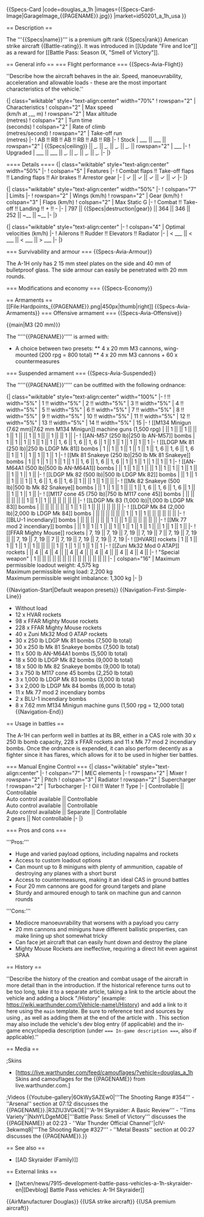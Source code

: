 {{Specs-Card
|code=douglas_a_1h
|images={{Specs-Card-Image|GarageImage_{{PAGENAME}}.jpg}}
|market=id50201_a_1h_usa
}}

== Description ==
<!-- ''In the description, the first part should be about the history of and the creation and combat usage of the aircraft, as well as its key features. In the second part, tell the reader about the aircraft in the game. Insert a screenshot of the vehicle, so that if the novice player does not remember the vehicle by name, he will immediately understand what kind of vehicle the article is talking about.'' -->
The '''{{Specs|name}}''' is a premium gift rank {{Specs|rank}} American strike aircraft {{Battle-rating}}. It was introduced in [[Update "Fire and Ice"]] as a reward for [[Battle Pass: Season IX, "Smell of Victory"]].

== General info ==
=== Flight performance ===
{{Specs-Avia-Flight}}
<!-- ''Describe how the aircraft behaves in the air. Speed, manoeuvrability, acceleration and allowable loads - these are the most important characteristics of the vehicle.'' -->
''Describe how the aircraft behaves in the air. Speed, manoeuvrability, acceleration and allowable loads - these are the most important characteristics of the vehicle.''

{| class="wikitable" style="text-align:center" width="70%"
! rowspan="2" | Characteristics
! colspan="2" | Max speed<br>(km/h at _,___ m)
! rowspan="2" | Max altitude<br>(metres)
! colspan="2" | Turn time<br>(seconds)
! colspan="2" | Rate of climb<br>(metres/second)
! rowspan="2" | Take-off run<br>(metres)
|-
! AB !! RB !! AB !! RB !! AB !! RB
|-
! Stock
| ___ || ___ || rowspan="2" | {{Specs|ceiling}} || __._ || __._ || __._ || __._ || rowspan="2" | ___
|-
! Upgraded
| ___ || ___ || __._ || __._ || __._ || __._
|-
|}

==== Details ====
{| class="wikitable" style="text-align:center" width="50%"
|-
! colspan="5" | Features
|-
! Combat flaps !! Take-off flaps !! Landing flaps !! Air brakes !! Arrestor gear
|-
| ✓ || ✓ || ✓ || ✓ || ✓     <!-- ✓ -->
|-
|}

{| class="wikitable" style="text-align:center" width="50%"
|-
! colspan="7" | Limits
|-
! rowspan="2" | Wings (km/h)
! rowspan="2" | Gear (km/h)
! colspan="3" | Flaps (km/h)
! colspan="2" | Max Static G
|-
! Combat !! Take-off !! Landing !! + !! -
|-
| 797 <!-- {{Specs|destruction|body}} --> || {{Specs|destruction|gear}} || 364 || 346 || 252 || ~__ || ~__
|-
|}

{| class="wikitable" style="text-align:center"
|-
! colspan="4" | Optimal velocities (km/h)
|-
! Ailerons !! Rudder !! Elevators !! Radiator
|-
| < ___ || < ___ || < ___ || > ___
|-
|}

=== Survivability and armour ===
{{Specs-Avia-Armour}}
<!-- ''Examine the survivability of the aircraft. Note how vulnerable the structure is and how secure the pilot is, whether the fuel tanks are armoured, etc. Describe the armour, if there is any, and also mention the vulnerability of other critical aircraft systems.'' -->
The A-1H only has 2 15 mm steel plates on the side and 40 mm of bulletproof glass. The side armour can easily be penetrated with 20 mm rounds.

=== Modifications and economy ===
{{Specs-Economy}}

== Armaments ==
[[File:Hardpoints_{{PAGENAME}}.png|450px|thumb|right]]
{{Specs-Avia-Armaments}}
=== Offensive armament ===
{{Specs-Avia-Offensive}}
<!-- ''Describe the offensive armament of the aircraft, if any. Describe how effective the cannons and machine guns are in a battle, and also what belts or drums are better to use. If there is no offensive weaponry, delete this subsection.'' -->
{{main|M3 (20 mm)}}

The '''''{{PAGENAME}}''''' is armed with:

* A choice between two presets:
** 4 x 20 mm M3 cannons, wing-mounted (200 rpg = 800 total)
** 4 x 20 mm M3 cannons + 60 x countermeasures

=== Suspended armament ===
{{Specs-Avia-Suspended}}
<!-- ''Describe the aircraft's suspended armament: additional cannons under the wings, bombs, rockets and torpedoes. This section is especially important for bombers and attackers. If there is no suspended weaponry remove this subsection.'' -->

The '''''{{PAGENAME}}''''' can be outfitted with the following ordnance:

{| class="wikitable" style="text-align:center" width="100%"
|-
! !! width="5%" | 1 !! width="5%" | 2 !! width="5%" | 3 !! width="5%" | 4 !! width="5%" | 5 !! width="5%" | 6 !! width="5%" | 7 !! width="5%" | 8 !! width="5%" | 9 !! width="5%" | 10 !! width="5%" | 11 !! width="5%" | 12 !! width="5%" | 13 !! width="5%" | 14 !! width="5%" | 15
|-
! [[M134 Minigun (7.62 mm)|7.62 mm M134 Minigun]] machine guns (1,500 rpg)
| || 1 || || 1 || || 1 || 1 || || 1 || 1 || || 1 || || 1 ||
|-
! [[AN-M57 (250 lb)|250 lb AN-M57]] bombs
| 1 || 1 || 1 || 1 || 1 || 1 || 1, 6 || 1, 6 || 1, 6 || 1 || 1 || 1 || 1 || 1 || 1
|-
! [[LDGP Mk 81 (250 lb)|250 lb LDGP Mk 81]] bombs
| 1 || 1 || 1 || 1 || 1 || 1 || 1, 6 || 1, 6 || 1, 6 || 1 || 1 || 1 || 1 || 1 || 1
|-
! [[Mk 81 Snakeye (250 lb)|250 lb Mk 81 Snakeye]] bombs
| 1 || 1 || 1 || 1 || 1 || 1 || 1, 6 || 1, 6 || 1, 6 || 1 || 1 || 1 || 1 || 1 || 1
|-
! [[AN-M64A1 (500 lb)|500 lb AN-M64A1]] bombs
| || 1 || 1 || 1 || || 1 || 1 || 1 || 1 || 1 || || 1 || 1 || 1 ||
|-
! [[LDGP Mk 82 (500 lb)|500 lb LDGP Mk 82]] bombs
| || 1 || 1 || 1 || || 1 || 1, 6 || 1, 6 || 1, 6 || 1 || || 1 || 1 || ||
|-
! [[Mk 82 Snakeye (500 lb)|500 lb Mk 82 Snakeye]] bombs
| || 1 || 1 || 1 || || 1 || 1, 6 || 1, 6 || 1, 6 || 1 || || 1 || 1 || 1 ||
|-
! [[M117 cone 45 (750 lb)|750 lb M117 cone 45]] bombs
| || || || || || || 1 || 1 || 1 || || || || || ||
|-
! [[LDGP Mk 83 (1,000 lb)|1,000 lb LDGP Mk 83]] bombs
| || || || || || || 1 || 1 || 1 || || || || || ||
|-
! [[LDGP Mk 84 (2,000 lb)|2,000 lb LDGP Mk 84]] bombs
| || || || || || || 1 || 1 || 1 || || || || || ||
|-
! [[BLU-1 incendiary]] bombs
| || || || || || || 1 || || 1 || || || || || ||
|-
! [[Mk 77 mod 2 incendiary]] bombs
| || 1 || 1 || 1 || || 1 || 1 || 1 || 1 || 1 || || 1 || 1 || 1 ||
|-
! [[FFAR Mighty Mouse]] rockets
| 7, 19 || 7, 19 || 7, 19 || 7, 19 || 7 || 7, 19 || 7, 19 || || 7, 19 || 7, 19 || 7 || 7, 19 || 7, 19 || 7, 19 || 7, 19
|-
! [[HVAR]] rockets
| 1 || 1 || 1 || 1 || 1 || 1 || || || || 1 || 1 || 1 || 1 || 1 || 1
|-
! [[Zuni Mk32 Mod 0 ATAP]] rockets
| || 4 || 4 || 4 || || 4 || 4 || || 4 || 4 || || 4 || 4 || 4 ||
|-
! "Special weapon"
| 1 || || || || || || || || || || || || || ||
|-
| colspan="16" | Maximum permissible loadout weight: 4,575 kg<br>Maximum permissible wing load: 2,200 kg<br>Maximum permissible weight imbalance: 1,300 kg
|-
|}

{{Navigation-Start|Default weapon presets}}
{{Navigation-First-Simple-Line}}
* Without load
* 12 x HVAR rockets
* 98 x FFAR Mighty Mouse rockets
* 228 x FFAR Mighty Mouse rockets
* 40 x Zuni Mk32 Mod 0 ATAP rockets
* 30 x 250 lb LDGP Mk 81 bombs (7,500 lb total)
* 30 x 250 lb Mk 81 Snakeye bombs (7,500 lb total)
* 11 x 500 lb AN-M64A1 bombs (5,500 lb total)
* 18 x 500 lb LDGP Mk 82 bombs (9,000 lb total)
* 18 x 500 lb Mk 82 Snakeye bombs (9,000 lb total)
* 3 x 750 lb M117 cone 45 bombs (2,250 lb total)
* 3 x 1,000 lb LDGP Mk 83 bombs (3,000 lb total)
* 3 x 2,000 lb LDGP Mk 84 bombs (6,000 lb total)
* 11 x Mk 77 mod 2 incendiary bombs
* 2 x BLU-1 incendiary bombs
* 8 x 7.62 mm M134 Minigun machine guns (1,500 rpg = 12,000 total)
{{Navigation-End}}

== Usage in battles ==
<!-- ''Describe the tactics of playing in the aircraft, the features of using aircraft in a team and advice on tactics. Refrain from creating a "guide" - do not impose a single point of view, but instead, give the reader food for thought. Examine the most dangerous enemies and give recommendations on fighting them. If necessary, note the specifics of the game in different modes (AB, RB, SB).'' -->
The A-1H can perform well in battles at its BR, either in a CAS role with 30 x 250 lb bomb capacity, 228 x FFAR rockets and 11 x Mk 77 mod 2 incendiary bombs. Once the ordnance is expended, it can also perform decently as a fighter since it has flares, which allows for it to be used in higher tier battles.

=== Manual Engine Control ===
{| class="wikitable" style="text-align:center"
|-
! colspan="7" | MEC elements
|-
! rowspan="2" | Mixer
! rowspan="2" | Pitch
! colspan="3" | Radiator
! rowspan="2" | Supercharger
! rowspan="2" | Turbocharger
|-
! Oil !! Water !! Type
|-
| Controllable || Controllable<br>Auto control available || Controllable<br>Auto control available || Controllable<br>Auto control available || Separate || Controllable<br>2 gears || Not controllable
|-
|}

=== Pros and cons ===
<!-- ''Summarise and briefly evaluate the vehicle in terms of its characteristics and combat effectiveness. Mark its pros and cons in the bulleted list. Try not to use more than 6 points for each of the characteristics. Avoid using categorical definitions such as "bad", "good" and the like - use substitutions with softer forms such as "inadequate" and "effective".'' -->

'''Pros:'''

* Huge and varied payload options, including napalms and rockets
* Access to custom loadout options
* Can mount up to 8 miniguns with plenty of ammunition, capable of destroying any planes with a short burst
* Access to countermeasures, making it an ideal CAS in ground battles
* Four 20 mm cannons are good for ground targets and plane
* Sturdy and armoured enough to tank on machine gun and cannon rounds

'''Cons:'''

* Mediocre manoeuvrability that worsens with a payload you carry
* 20 mm cannons and miniguns have different ballistic properties, can make lining up shot somewhat tricky
* Can face jet aircraft that can easily hunt down and destroy the plane
* Mighty Mouse Rockets are ineffective, requiring a direct hit even against SPAA

== History ==
<!-- ''Describe the history of the creation and combat usage of the aircraft in more detail than in the introduction. If the historical reference turns out to be too long, take it to a separate article, taking a link to the article about the vehicle and adding a block "/History" (example: <nowiki>https://wiki.warthunder.com/(Vehicle-name)/History</nowiki>) and add a link to it here using the <code>main</code> template. Be sure to reference text and sources by using <code><nowiki><ref></ref></nowiki></code>, as well as adding them at the end of the article with <code><nowiki><references /></nowiki></code>. This section may also include the vehicle's dev blog entry (if applicable) and the in-game encyclopedia description (under <code><nowiki>=== In-game description ===</nowiki></code>, also if applicable).'' -->
''Describe the history of the creation and combat usage of the aircraft in more detail than in the introduction. If the historical reference turns out to be too long, take it to a separate article, taking a link to the article about the vehicle and adding a block "/History" (example: <nowiki>https://wiki.warthunder.com/(Vehicle-name)/History</nowiki>) and add a link to it here using the <code>main</code> template. Be sure to reference text and sources by using <code><nowiki><ref></ref></nowiki></code>, as well as adding them at the end of the article with <code><nowiki><references /></nowiki></code>. This section may also include the vehicle's dev blog entry (if applicable) and the in-game encyclopedia description (under <code><nowiki>=== In-game description ===</nowiki></code>, also if applicable).''

== Media ==
<!-- ''Excellent additions to the article would be video guides, screenshots from the game, and photos.'' -->

;Skins

* [https://live.warthunder.com/feed/camouflages/?vehicle=douglas_a_1h Skins and camouflages for the {{PAGENAME}} from live.warthunder.com.]

;Videos
{{Youtube-gallery|6OkWySAZEw0|'''The Shooting Range #354''' - ''Arsenal'' section at 07:12 discusses the {{PAGENAME}}.|R3ZIU3VGkOE|'''A-1H Skyraider: A Basic Review''' - ''Tims Variety''|NxhYLDgeMOE|'''Battle Pass: Smell of Victory''' discusses the {{PAGENAME}} at 02:23 - ''War Thunder Official Channel''|cIV-3ekwmq8|'''The Shooting Range #327''' - ''Metal Beasts'' section at 00:27 discusses the {{PAGENAME}}.}}

== See also ==
<!-- ''Links to the articles on the War Thunder Wiki that you think will be useful for the reader, for example:''
* ''reference to the series of the aircraft;''
* ''links to approximate analogues of other nations and research trees.'' -->

* [[AD Skyraider (Family)]]

== External links ==
<!-- ''Paste links to sources and external resources, such as:''
* ''topic on the official game forum;''
* ''other literature.'' -->

* [[wt:en/news/7915-development-battle-pass-vehicles-a-1h-skyraider-en|[Devblog] Battle Pass vehicles: A-1H Skyraider]]

{{AirManufacturer Douglas}}
{{USA strike aircraft}}
{{USA premium aircraft}}